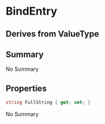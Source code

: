 # BindEntry

## Derives from ValueType

## Summary

No Summary
## Properties

```c#
string FullString { get; set; } 
```
No Summary
